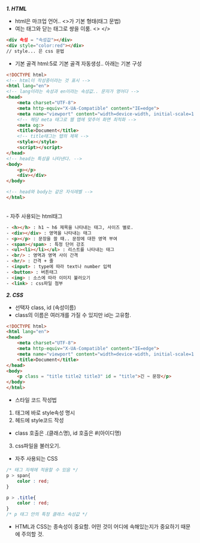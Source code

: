 ***1. HTML***
- html은 마크업 언어.. <>가 기본 형태(태그 문법)
- 여는 태그와 닫는 태그로 쌍을 이룸. <> </>
```html
<div 속성 = "속성값"></div>
<div style="color:red"></div>
// style... 은 css 문법
```

- 기본 골격
html:5로 기본 골격 자동생성.. 아래는 기본 구성
```html
<!DOCTYPE html> 
<!-- html이 작성중이라는 것 표시 -->
<html lang="en">
<!-- lang이라는 속성과 en이라는 속성값.. 문자가 영어다 -->
<head>
    <meta charset="UTF-8">
    <meta http-equiv="X-UA-Compatible" content="IE=edge">
    <meta name="viewport" content="width=device-width, initial-scale=1.0">
    <!-- 해당 meta 태그로 웹 앱에 맞추어 화면 최적화 -->
    <meta og:>
    <title>Document</title>
    <!-- title태그는 탭의 제목 -->
    <style></style>
    <script></script>
</head>
<!-- head는 특성을 나타낸다. -->
<body>
    <p></p>
    <div></div>
</body>

<!-- head와 body는 같은 자식레벨 -->
</html>
```
<br/>
- 자주 사용되는 html태그

```html
- <h></h> : h1 ~ h6 제목을 나타내는 태그, 사이즈 별로.
- <div></div> : 영역을 나타내는 태그
- <p></p> : 문장을 쓸 때.. 문장에 대한 영역 부여
- <span></span> : 특정 단어 강조
- <ul><li></li></ul> : 리스트를 나타내는 태그
- <br/> : 영역과 영역 사이 간격
- <hr/> : 간격 + 줄
- <input> : type에 따라 text나 number 입력
- <button> : 버튼태그
- <img> : 소스에 따라 이미지 불러오기
- <link> : css파일 첨부
```


***2. CSS***
- 선택자 class, id (속성이름)
- class의 이름은 여러개를 가질 수 있지만 id는 고유함.
```html
<!DOCTYPE html>
<html lang="en">
<head>
    <meta charset="UTF-8">
    <meta http-equiv="X-UA-Compatible" content="IE=edge">
    <meta name="viewport" content="width=device-width, initial-scale=1.0">
    <title>Document</title>
</head>
<body>
    <p class = "title title2 title3" id = "title">긴 ~ 문장</p>
</body>
</html>
```

- 스타일 코드 작성법
1) 태그에 바로 style속성 명시
2) 헤드에 style코드 작성
- class 호출은 .(클래스명), id 호출은 #(아이디명)
3) css파일을 불러오기.

- 자주 사용되는 CSS
```css
/* 태그 자체에 적용할 수 있음 */
p > span{
    color : red;
}

p > .title{
    color : red;
}
/* p 태그 안의 특정 클래스 속성값 */
```
- HTML과 CSS는 종속성이 중요함. 어떤 것이 어디에 속해있는지가 중요하기 때문에 주의할 것.

```css

```